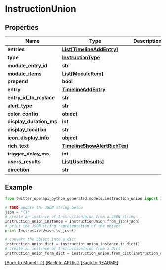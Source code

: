 # InstructionUnion


## Properties
Name | Type | Description | Notes
------------ | ------------- | ------------- | -------------
**entries** | [**List[TimelineAddEntry]**](TimelineAddEntry.md) |  | 
**type** | [**InstructionType**](InstructionType.md) |  | 
**module_entry_id** | **str** |  | 
**module_items** | [**List[ModuleItem]**](ModuleItem.md) |  | 
**prepend** | **bool** |  | [optional] 
**entry** | [**TimelineAddEntry**](TimelineAddEntry.md) |  | 
**entry_id_to_replace** | **str** |  | 
**alert_type** | **str** |  | [optional] 
**color_config** | **object** |  | [optional] 
**display_duration_ms** | **int** |  | [optional] 
**display_location** | **str** |  | [optional] 
**icon_display_info** | **object** |  | [optional] 
**rich_text** | [**TimelineShowAlertRichText**](TimelineShowAlertRichText.md) |  | 
**trigger_delay_ms** | **int** |  | [optional] 
**users_results** | [**List[UserResults]**](UserResults.md) |  | 
**direction** | **str** |  | 

## Example

```python
from twitter_openapi_python_generated.models.instruction_union import InstructionUnion

# TODO update the JSON string below
json = "{}"
# create an instance of InstructionUnion from a JSON string
instruction_union_instance = InstructionUnion.from_json(json)
# print the JSON string representation of the object
print InstructionUnion.to_json()

# convert the object into a dict
instruction_union_dict = instruction_union_instance.to_dict()
# create an instance of InstructionUnion from a dict
instruction_union_form_dict = instruction_union.from_dict(instruction_union_dict)
```
[[Back to Model list]](../README.md#documentation-for-models) [[Back to API list]](../README.md#documentation-for-api-endpoints) [[Back to README]](../README.md)


